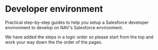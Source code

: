 # Developer environment

Practical step-by-step guides to help you setup a Salesforce developer environment to develop on NAV's Salesforce environment.

We have added the steps in a logic order so please start from the top and work your way down the the order of the pages.
